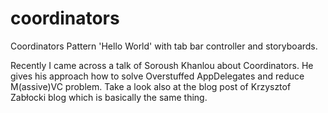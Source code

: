 # coordinators
Coordinators Pattern 'Hello World' with tab bar controller and storyboards.

Recently I came across a talk of Soroush Khanlou about Coordinators. He gives his approach how to solve Overstuffed AppDelegates and reduce M(assive)VC problem.
Take a look also at the blog post of Krzysztof Zabłocki blog which is basically the same thing.

